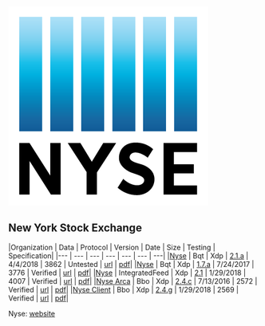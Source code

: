 ![Nyse](https://github.com/Open-Markets-Initiative/Directory/blob/master/Logos/Nyse.png)


## New York Stock Exchange

|Organization | Data | Protocol | Version | Date | Size | Testing | Specification|
|--- | --- | --- | --- | --- | --- | ---|
|[Nyse](https://github.com/Open-Markets-Initiative/wireshark-lua/tree/master/Nyse "New York Stock Exchange Dissectors") | Bqt | Xdp | [2.1.a](https://github.com/Open-Markets-Initiative/wireshark-lua/blob/master/Nyse/Nyse.Bqt.Xdp.2.1.a.Script.Dissector.lua "New York Stock Exchange 2.1.a Script Dissector") | 4/4/2018 | 3862 | Untested | [url](https://www.theice.com/publicdocs/nyse/data/NYSE_BQT_Client_Specification_v2.1a.pdf "Protocol specification") | [pdf](https://github.com/Open-Markets-Initiative/Directory/blob/master/Specifications/Nyse/Nyse.Bqt.Xdp.2.1.a.pdf "Specification manual")|
|[Nyse](https://github.com/Open-Markets-Initiative/wireshark-lua/tree/master/Nyse "New York Stock Exchange Dissectors") | Bqt | Xdp | [1.7.a](https://github.com/Open-Markets-Initiative/wireshark-lua/blob/master/Nyse/Nyse.Bqt.Xdp.1.7.a.Script.Dissector.lua "New York Stock Exchange 1.7.a Script Dissector") | 7/24/2017 | 3776 | Verified | [url](https://www.nyse.com/publicdocs/nyse/data/NYSE_BQT_Client_Specification.pdf "Protocol specification") | [pdf](https://github.com/Open-Markets-Initiative/Directory/blob/master/Specifications/Nyse/Nyse.Bqt.Xdp.1.7.a.pdf "Specification manual")|
|[Nyse](https://github.com/Open-Markets-Initiative/wireshark-lua/tree/master/Nyse "New York Stock Exchange Dissectors") | IntegratedFeed | Xdp | [2.1](https://github.com/Open-Markets-Initiative/wireshark-lua/blob/master/Nyse/Nyse.IntegratedFeed.Xdp.2.1.Script.Dissector.lua "New York Stock Exchange 2.1 Script Dissector") | 1/29/2018 | 4007 | Verified | [url](https://www.nyse.com/publicdocs/nyse/data/XDP_Integrated_Feed_Client_Specification_v2.1g.pdf "Protocol specification") | [pdf](https://github.com/Open-Markets-Initiative/Directory/blob/master/Specifications/Nyse/Nyse.IntegratedFeed.Xdp.2.1.pdf "Specification manual")|
|[Nyse Arca](https://github.com/Open-Markets-Initiative/wireshark-lua/tree/master/Nyse "New York Stock Exchange Dissectors") | Bbo | Xdp | [2.4.c](https://github.com/Open-Markets-Initiative/wireshark-lua/blob/master/Nyse/Nyse.Arca.Bbo.Xdp.2.4.c.Script.Dissector.lua "New York Stock Exchange 2.4.c Script Dissector") | 7/13/2016 | 2572 | Verified | [url](https://www.nyse.com/publicdocs/nyse/data/XDP_BBO_Client_Specification_V2.4c.pdf "Protocol specification") | [pdf](https://github.com/Open-Markets-Initiative/Directory/blob/master/Specifications/Nyse/Nyse.Arca.Bbo.Xdp.2.4.c.pdf "Specification manual")|
|[Nyse Client](https://github.com/Open-Markets-Initiative/wireshark-lua/tree/master/Nyse "New York Stock Exchange Dissectors") | Bbo | Xdp | [2.4.g](https://github.com/Open-Markets-Initiative/wireshark-lua/blob/master/Nyse/Nyse.Client.Bbo.Xdp.2.4.g.Script.Dissector.lua "New York Stock Exchange 2.4.g Script Dissector") | 1/29/2018 | 2569 | Verified | [url](https://www.nyse.com/publicdocs/nyse/data/XDP_BBO_Client_Specification_v2.4g.pdf "Protocol specification") | [pdf](https://github.com/Open-Markets-Initiative/Directory/blob/master/Specifications/Nyse/Nyse.Client.Bbo.Xdp.2.4.g.pdf "Specification manual")|


Nyse: [website](https://www.nyse.com "Go to New York Stock Exchange")

